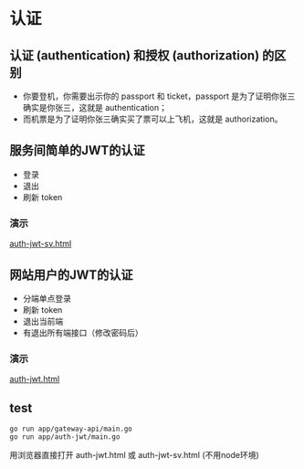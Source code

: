 # 认证

## 认证 (authentication) 和授权 (authorization) 的区别

- 你要登机，你需要出示你的 passport 和 ticket，passport 是为了证明你张三确实是你张三，这就是 authentication；
- 而机票是为了证明你张三确实买了票可以上飞机，这就是 authorization。

## 服务间简单的JWT的认证

- 登录
- 退出
- 刷新 token

### 演示

[auth-jwt-sv.html](../../frontend/auth-jwt-sv.html)

## 网站用户的JWT的认证

- 分端单点登录
- 刷新 token
- 退出当前端
- 有退出所有端接口（修改密码后）

### 演示

[auth-jwt.html](../../frontend/auth-jwt.html)

## test

```shell script
go run app/gateway-api/main.go
go run app/auth-jwt/main.go

```
用浏览器直接打开 auth-jwt.html 或 auth-jwt-sv.html
(不用node环境)
